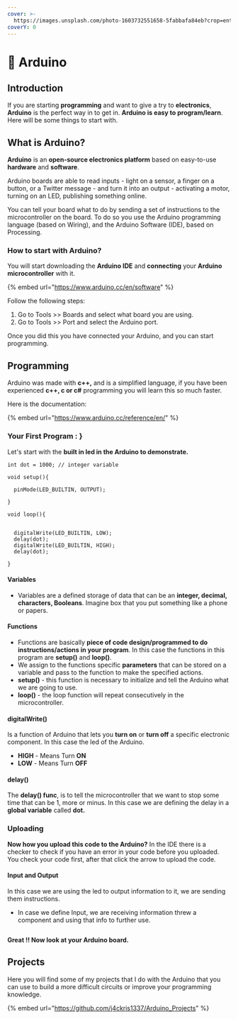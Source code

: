 ```yaml
---
cover: >-
  https://images.unsplash.com/photo-1603732551658-5fabbafa84eb?crop=entropy&cs=srgb&fm=jpg&ixid=M3wxOTcwMjR8MHwxfHNlYXJjaHwxfHxhcmR1aW5vfGVufDB8fHx8MTY4ODAwOTgyOHww&ixlib=rb-4.0.3&q=85
coverY: 0
---
```


# 🦾 Arduino

## Introduction

If you are starting **programming** and want to give a try to **electronics**, **Arduino** is the perfect way in to get in. **Arduino is easy to program/learn**. Here will be some things to start with.

## &#x20;What is Arduino?

**Arduino** is an **open-source electronics platform** based on easy-to-use **hardware** and **software**.&#x20;

Arduino boards are able to read inputs - light on a sensor, a finger on a button, or a Twitter message - and turn it into an output - activating a motor, turning on an LED, publishing something online.&#x20;

You can tell your board what to do by sending a set of instructions to the microcontroller on the board. To do so you use the Arduino programming language (based on Wiring), and the Arduino Software (IDE), based on Processing.

### How to start with Arduino?

You will start downloading the **Arduino IDE** and **connecting** your **Arduino microcontroller** with it.

{% embed url="https://www.arduino.cc/en/software" %}

Follow the following steps:

1. Go to Tools >> Boards and select what board you are using.
2. Go to Tools >> Port and select the Arduino port.

Once you did this you have connected your Arduino, and you can start programming.

## Programming

Arduino was made with **c++,** and is a simplified language, if you have been experienced **c++, c or c#** programming you will learn this so much faster.

Here is the documentation:

{% embed url="https://www.arduino.cc/reference/en/" %}

### Your First Program : }

Let's start with the **built in led in the Arduino to demonstrate.**

```arduino
int dot = 1000; // integer variable

void setup(){

  pinMode(LED_BUILTIN, OUTPUT);

}

void loop(){


  digitalWrite(LED_BUILTIN, LOW);
  delay(dot);
  digitalWrite(LED_BUILTIN, HIGH);
  delay(dot);

}
```

#### Variables

* Variables are a defined storage of data that can be an **integer, decimal, characters, Booleans**. Imagine box that you put something like a phone or papers.

#### Functions

* Functions are basically **piece of code design/programmed to do instructions/actions in your program**. In this case the functions in this program are **setup()** and **loop()**.&#x20;
* We assign to the functions specific **parameters** that can be stored on a variable and pass to the function to make the specified actions.&#x20;
* **setup()** - this function is necessary to initialize and tell the Arduino what we are going to use.
* **loop()** - the loop function will repeat consecutively in the microcontroller.

#### digitalWrite()

Is a function of Arduino that lets you **turn on** or **turn off** a specific electronic component. In this case the led of the Arduino.

* **HIGH** - Means Turn **ON**
* **LOW** - Means Turn **OFF**

#### delay()

The **delay() func**, is to tell the microcontroller that we want to stop some time that can be 1, more or minus. In this case we are defining the delay in a **global variable** called **dot.**&#x20;

### Uploading

**Now how you upload this code to the Arduino?** In the IDE there is a checker to check if you have an error in your code before you uploaded. You check your code first, after that click the arrow to upload the code.

#### Input and Output

In this case we are using the led to output information to it, we are sending them instructions.&#x20;

* In case we define Input, we are receiving information threw a component and using that info to further use.

<figure><img src="https://email1akash.files.wordpress.com/2021/05/screenshot-from-2021-05-16-16-11-13.png?w=768" alt=""><figcaption></figcaption></figure>

&#x20;**Great !! Now look at your Arduino board.**

## Projects

Here you will find some of my projects that I do with the Arduino that you can use to build a more difficult circuits or improve your programming knowledge.

{% embed url="https://github.com/j4ckris1337/Arduino_Projects" %}

